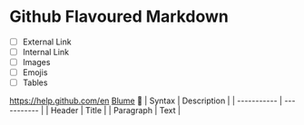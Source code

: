 # Github Flavoured Markdown
- [ ] External Link
- [ ] Internal Link
- [ ] Images
- [ ] Emojis
- [ ] Tables

https://help.github.com/en
[Blume](https://www.10wallpaper.com/wallpaper/1280x1024/1702/Pink_Gesang_Flower-2017_Flowers_HD_Wallpapers_1280x1024.jpg)
:orangutan:
| Syntax      | Description |
| ----------- | ----------- |
| Header      | Title       |
| Paragraph   | Text        |
